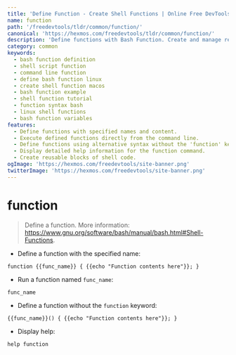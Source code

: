 ```yaml
---
title: 'Define Function - Create Shell Functions | Online Free DevTools by Hexmos'
name: function
path: '/freedevtools/tldr/common/function/'
canonical: 'https://hexmos.com/freedevtools/tldr/common/function/'
description: 'Define functions with Bash Function. Create and manage reusable shell commands quickly using shell script. Free online tool, no registration required.'
category: common
keywords:
  - bash function definition
  - shell script function
  - command line function
  - define bash function linux
  - create shell function macos
  - bash function example
  - shell function tutorial
  - function syntax bash
  - linux shell functions
  - bash function variables
features:
  - Define functions with specified names and content.
  - Execute defined functions directly from the command line.
  - Define functions using alternative syntax without the 'function' keyword.
  - Display detailed help information for the function command.
  - Create reusable blocks of shell code.
ogImage: 'https://hexmos.com/freedevtools/site-banner.png'
twitterImage: 'https://hexmos.com/freedevtools/site-banner.png'
---
```


# function

> Define a function.
> More information: <https://www.gnu.org/software/bash/manual/bash.html#Shell-Functions>.

- Define a function with the specified name:

`function {{func_name}} { {{echo "Function contents here"}}; }`

- Run a function named `func_name`:

`func_name`

- Define a function without the `function` keyword:

`{{func_name}}() { {{echo "Function contents here"}}; }`

- Display help:

`help function`
